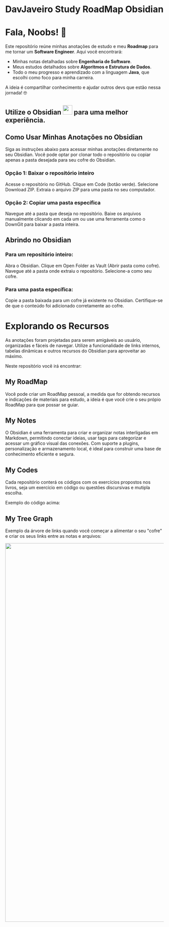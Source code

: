 # DavJaveiro Study RoadMap Obsidian 
<h1>Fala, Noobs! 🚀</h1>
<p>
  Este repositório reúne minhas anotações de estudo e meu <strong>Roadmap</strong> para me tornar um <strong>Software Engineer</strong>. 
  Aqui você encontrará:
</p>

<ul>
  <li>Minhas notas detalhadas sobre <strong>Engenharia de Software</strong>.</li>
  <li>Meus estudos detalhados sobre <strong>Algoritmos e Estrutura de Dados</strong>.</li>
  <li>Todo o meu progresso e aprendizado com a linguagem <strong>Java</strong>, que escolhi como foco para minha carreira.</li>
</ul>

<p>A ideia é compartilhar conhecimento e ajudar outros devs que estão nessa jornada! 🤓</p>

<h2>  
  Utilize o Obsidian <img src="https://github.com/user-attachments/assets/bd483372-1f97-499e-861d-0ca77c3ad475" width="30"> para uma melhor experiência. 
</h2> 

<h2>Como Usar Minhas Anotações no Obsidian</h2>
<p>Siga as instruções abaixo para acessar minhas anotações diretamente no seu Obsidian. Você pode optar por clonar todo o repositório ou copiar apenas a pasta desejada para seu cofre do Obsidian.</p>

<h3>
  Opção 1: Baixar o repositório inteiro
</h3>
<p>
Acesse o repositório no GitHub.
Clique em Code (botão verde).
Selecione Download ZIP.
Extraia o arquivo ZIP para uma pasta no seu computador.
</p>

<h3>
  Opção 2: Copiar uma pasta específica
</h3>
<p>
  Navegue até a pasta que deseja no repositório.
Baixe os arquivos manualmente clicando em cada um ou use uma ferramenta como o DownGit para baixar a pasta inteira.
</p>

<h2>
  Abrindo no Obsidian
</h2>
<h3>
  Para um repositório inteiro:
</h3>
<p>
  Abra o Obsidian.
Clique em Open Folder as Vault (Abrir pasta como cofre).
Navegue até a pasta onde extraiu o repositório.
Selecione-a como seu cofre.
</p>
<h3>
  Para uma pasta específica:
</h3>
<p>
  Copie a pasta baixada para um cofre já existente no Obsidian.
Certifique-se de que o conteúdo foi adicionado corretamente ao cofre.
</p>

<h1>Explorando os Recursos</h1>
<p>
  As anotações foram projetadas para serem amigáveis ao usuário, organizadas e fáceis de navegar.
Utilize a funcionalidade de links internos, tabelas dinâmicas e outros recursos do Obsidian para aproveitar ao máximo.
</p>

<p>
  Neste repositório você irá encontrar:
  </p>
  
  <h2 align="left">My RoadMap </h2>
    <p>Você pode criar um RoadMap pessoal, a medida que for obtendo recursos e indicações de materiais para estudo, a ideia é que você crie o seu própio RoadMap para que possar se guiar.</p>
 
<h2 align="left">My Notes</h2
  <p>O Obsidian é uma ferramenta para criar e organizar notas interligadas em Markdown, permitindo conectar ideias, usar tags para categorizar e acessar um gráfico visual das conexões. Com suporte a plugins, personalização e armazenamento local, é ideal para construir uma base de conhecimento eficiente e segura.</p>


<h2 align="left">My Codes</h2>
  <p align="left">Cada repositório conterá os códigos com os exercícios propostos nos livros, seja um exercício em código ou questões discursivas e mutipla escolha.</p>

<p>Exemplo do código acima:</p>

<h2 align="left">My Tree Graph</h2>
  <p>Exemplo da árvore de links quando você começar a alimentar o seu "cofre" e criar os seus links entre as notas e arquivos:</p>

   <p align="left">
  <img src="https://github.com/user-attachments/assets/45bbe61c-fff1-41a8-8082-d7025bf7df49" width="1200">
 </p>
 